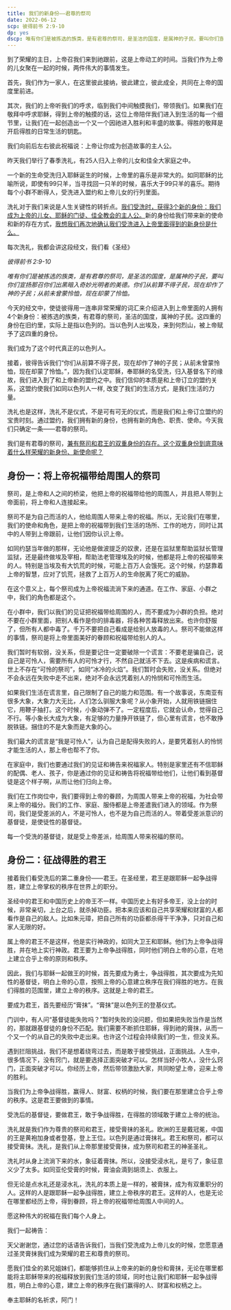 ```yaml
---
title: 我们的新身份——君尊的祭司
date: 2022-06-12
scp: 彼得前书 2:9-10
dp: yes
dscp: 唯有你们是被拣选的族类，是有君尊的祭司，是圣洁的国度，是属神的子民，要叫你们宣扬那召你们出黑暗入奇妙光明者的美德。你们从前算不得子民，现在却作了神的子民；从前未曾蒙怜恤，现在却蒙了怜恤。<br/><br/>彼得前书 2:9-10
---
```


到了荣耀的主日，上帝召我们来到祂跟前，这是上帝动工的时间。当我们作为上帝的儿女聚在一起的时候，两件伟大的事情发生。

首先，我们作为一家人，在这里彼此接纳，彼此建立，彼此成全，共同在上帝的国度里前进。

其次，我们的上帝听我们的呼求，临到我们中间触摸我们，带领我们。如果我们在敬拜中呼求耶稣，得到上帝的触摸的话，这位上帝陪伴我们进入到生活的每一个细节里，让我们在一起创造出一个又一个因祂进入胜利和丰盛的故事。得胜的敬拜是开启得胜的日常生活的钥匙。

我们向前后左右彼此祝福说：上帝让你成为创造故事的主人公。

昨天我们举行了春季洗礼，有25人归入上帝的儿女和佳全大家庭之中。

一个新的生命受洗归入耶稣诞生的时候，上帝里的喜乐是非常大的。如同耶稣的比喻所说，即使有99只羊，当寻找回一只羊的时候，喜乐大于99只羊的喜乐。期待每个小群不断得人，受洗进入盟约和上帝儿女的行列里面。

洗礼对于我们来说是人生关键性的转折点。<u>我们受洗时，获得3个新的身份：我们成为上帝的儿女、耶稣的门徒、佳全教会的主人公。</u>新的身份给我们带来新的使命和新的存在方式，<u>我想我们再次地确认我们受洗进入上帝里面得到的新身份是什么。</u>

每次洗礼，我都会讲这段经文，我们看《圣经》 

*彼得前书 2:9-10* 

*唯有你们是被拣选的族类，是有君尊的祭司，是圣洁的国度，是属神的子民，要叫你们宣扬那召你们出黑暗入奇妙光明者的美德。你们从前算不得子民，现在却作了神的子民；从前未曾蒙怜恤，现在却蒙了怜恤。* 

今天的经文中，使徒彼得用一连串非常荣耀的词汇来介绍进入到上帝里面的人拥有4个新身份：<sp>被拣选的族类，有君尊的祭司，圣洁的国度，属神的子民。</sp>这四重的身份在旧约里，实际上是指以色列的。当以色列人出埃及，来到何烈山，被上帝赋予了这四重的身份。

我们成为了这个时代真正的以色列人。

接着，彼得告诉我们“<sp>你们从前算不得子民，现在却作了神的子民；从前未曾蒙怜恤，现在却蒙了怜恤。</sp>”，因为我们认定耶稣，奉耶稣的名受洗，归入基督名下的缘故，我们进入到了和上帝新的盟约之中。我们信仰的本质是和上帝订立的盟约关系，这盟约使我们如同以色列人一样, 改变了我们的生活方式，是我们生活的力量。

洗礼也是这样，洗礼不是仪式，不是可有可无的仪式，而是我们和上帝订立盟约的宝贵时刻。通过盟约，我们拥有新的身份，也拥有新的角色、职责、使命。今天我们只确定一条——君尊的祭司。

我们是有君尊的祭司，<u>兼有祭司和君王的双重身份的存在。这个双重身份到底意味着什么样荣耀的新身份、新使命呢？</u>

## 身份一：将上帝祝福带给周围人的祭司

祭司，是上帝和人之间的桥梁，他把上帝的祝福带给他的周围人，并且把人带到上帝面前，将上帝和人连接起来。

祭司不是为自己而活的人，他给周围人带来上帝的祝福。所以，无论我们在哪里，我们的使命和角色，是把上帝的祝福带到我们生活的场所、工作的地方，同时让其中的人带到上帝跟前，让他们因你认识上帝。

如同约瑟当年做的那样，无论他是做波提乏的奴隶，还是在监狱里帮助监狱长管理监狱，还是最终做埃及宰相，帮助法老管理埃及的时候，他都是将上帝的祝福带来的人。特别是当埃及有大饥荒的时候，可能上百万人会饿死。这个时候，约瑟靠着上帝的智慧，应对了饥荒，拯救了上百万人的生命脱离了死亡的威胁。

在这个意义上，每个祭司成为上帝祝福流淌下来的通道。在工作、家庭、小群之中，我们的角色都是这个。

在小群中，我们以我们的见证把祝福带给周围的人，而不要成为小群的负担。绝对不要在小群里面，把别人看作是你的排毒器，将各种苦毒释放出来。也许你舒服了，但所有人都中毒了。千万不要把自己看成是给别人放毒的人。祭司不能做这样的事情，祭司是将上帝里面美好的眷顾和祝福带给别人的人。

我们暂时有软弱，没关系，但是要记住一定要破除一个谎言：不要老是骗自己，说自己是可怜人，需要所有人的可怜才行，不然自己就活不下去。这是疾病和谎言。世上不存在“可怜的祭司”，如同“冰冷的火焰”。我们暂时会失败，没关系。但绝对不会永远在失败中走不出来，绝对不会永远凭着别人的怜悯和可怜而生活。

如果我们生活在谎言里，自己限制了自己的能力和范围。有一个故事说，东南亚有很多大象，大象力大无比，人们怎么驯服大象呢？从小象开始，人就用铁链捆住它，用鞭子抽打。这个时候，小象动弹不了。一定程度后，它就会认命，觉得自己不行。等小象长大成为大象，有足够的力量挣开铁链了，但心里有谎言，也不敢挣脱铁链。捆住的不是大象而是大象的心。

我们最大的谎言是“我是可怜人”，认为自己是配得失败的人，是要凭着别人的怜悯才能生活的人，那上帝也帮不了你。

在家庭中，我们也要通过我们的见证和祷告来祝福家人。特别是家里还有不信耶稣的配偶、老人、孩子，你是通过你的见证和祷告将祝福带给他们，让他们看到基督徒是这个样子啊，从而让他们归向上帝。

我们在工作岗位中，我们要得到上帝的眷顾，为周围人带来上帝的祝福，为社会带来上帝的福分。我们的工作、家庭、服侍都是上帝差遣我们进入的领域。作为祭司，我们是受差派的人，不是可怜人，也不是为自己而活的人。带着受差派意识的基督徒，是使徒性的基督徒。

每一个受洗的基督徒，就是受上帝差派，给周围人带来祝福的祭司。

## 身份二：征战得胜的君王

接着我们看受洗后的第二重身份——君王。在圣经里，君王是跟耶稣一起争战得胜，建立上帝掌权的秩序在世界上的职分。

圣经中的君王和中国历史上的帝王不一样。中国历史上有好多帝王，没上台的时候，非常亲切，上台之后，就杀掉功臣。把本来应该和自己共享荣耀和财富的人都看作是自己的敌人。比如朱元璋，把自己所有的功臣都杀得干干净净，只对自己和家人无限的好。

属上帝的君王不是这样，他是实行神政的，如同大卫王和耶稣。他们为上帝争战得胜，并在地上实行神政。君王要为上帝争战得胜，同时他们明白上帝的心意，在地上建立合乎上帝的原则和秩序。
	
因此，我们与耶稣一起做王的时候，首先要成为勇士，争战得胜，其次要成为先知性的基督徒，明白上帝的心意，按照上帝的心意建立秩序在我们得胜的地方。在我们得胜的范围里，建立上帝的秩序。这就是上帝的君王。

要成为君王，首先要经历“膏抹”。“膏抹”是以色列王的登基仪式。

门训中，有人问“基督徒能失败吗？”暂时失败的没问题，但如果把失败当作是当然的，那就跟基督徒的身份不匹配。我们需要不断抓住耶稣，得到祂的膏抹，从而一个又一个的从自己的失败中走出来。也许这个过程会持续我们的一生，但没关系。

遇到拦阻挑战，我们不是想着绕弯过去，而是敢于接受挑战，正面挑战。人生中，很多情况下，没有窍门，就是要选择正面突破才可以。怎样当好小牧人，没什么窍门，正面突破才可以。你经历上帝，然后带领激励大家，共同盼望上帝，迎来上帝的胜利。

当我们为上帝争战得胜，赢得人、财富、权柄的时候，我们要在那里建立合乎上帝的秩序。这是君王要做到的事情。

受洗后的基督徒，要做君王，敢于争战得胜，在得胜的领域敢于建立上帝的统治。

洗礼就是我们作为尊贵的祭司和君王，接受膏抹的圣礼。欧洲的王是戴冠冕，中国的王是黄袍加身或者登基，登上王位。以色列是通过膏抹礼。君王和祭司，都可以接受膏抹。洗礼，是我们从上帝那里接受膏抹，成为祭司和君王的神圣圣礼。

洗礼时从身上流淌下来的水，象征着膏抹。所以，没接受浸水礼，是亏了，象征意义少了太多。如同亚伦受膏的时候，膏油会滴到胡须上、衣服上。

但无论是点水礼还是浸水礼，洗礼的本质上是一样的，被膏抹，成为有双重职分的人。这样的人是跟耶稣一起争战得胜，建立上帝秩序的君王。这样的人，也是无论在哪里都经历上帝，得到眷顾，将上帝的祝福带给周围人中间的人。

愿这种伟大的祝福在我们每个人身上。

我们一起祷告：

天父谢谢您，通过您的话语告诉我们，当我们受洗成为上帝儿女的时候，您愿意通过圣灵膏抹我们成为荣耀的君王和尊贵的祭司。

愿我们佳全的弟兄姐妹们，都能够抓住从上帝来的新的身份和膏抹，无论在哪里都能将主耶稣带来的祝福释放到我们生活的领域，同时也让我们和耶稣一起争战得胜，明白上帝的心意，建立上帝的秩序在我们赢得的人、财富和权柄之上。

奉主耶稣的名祈求，阿门！